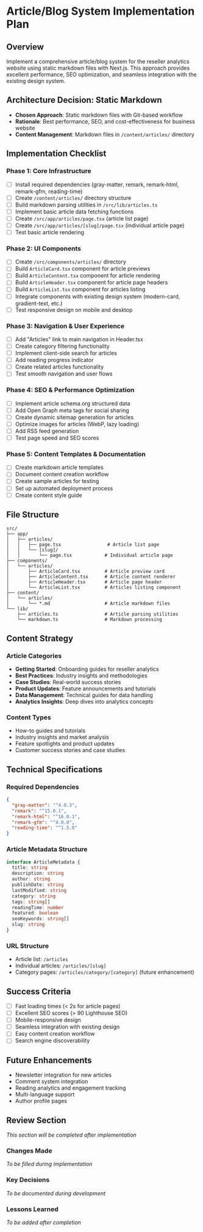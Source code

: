 # Article/Blog System Implementation Plan

## Overview
Implement a comprehensive article/blog system for the reseller analytics website using static markdown files with Next.js. This approach provides excellent performance, SEO optimization, and seamless integration with the existing design system.

## Architecture Decision: Static Markdown
- **Chosen Approach**: Static markdown files with Git-based workflow
- **Rationale**: Best performance, SEO, and cost-effectiveness for business website
- **Content Management**: Markdown files in `/content/articles/` directory

## Implementation Checklist

### Phase 1: Core Infrastructure
- [ ] Install required dependencies (gray-matter, remark, remark-html, remark-gfm, reading-time)
- [ ] Create `/content/articles/` directory structure
- [ ] Build markdown parsing utilities in `/src/lib/articles.ts`
- [ ] Implement basic article data fetching functions
- [ ] Create `/src/app/articles/page.tsx` (article list page)
- [ ] Create `/src/app/articles/[slug]/page.tsx` (individual article page)
- [ ] Test basic article rendering

### Phase 2: UI Components
- [ ] Create `/src/components/articles/` directory
- [ ] Build `ArticleCard.tsx` component for article previews
- [ ] Build `ArticleContent.tsx` component for article rendering
- [ ] Build `ArticleHeader.tsx` component for article page headers
- [ ] Build `ArticleList.tsx` component for articles listing
- [ ] Integrate components with existing design system (modern-card, gradient-text, etc.)
- [ ] Test responsive design on mobile and desktop

### Phase 3: Navigation & User Experience
- [ ] Add "Articles" link to main navigation in Header.tsx
- [ ] Create category filtering functionality
- [ ] Implement client-side search for articles
- [ ] Add reading progress indicator
- [ ] Create related articles functionality
- [ ] Test smooth navigation and user flows

### Phase 4: SEO & Performance Optimization
- [ ] Implement article schema.org structured data
- [ ] Add Open Graph meta tags for social sharing
- [ ] Create dynamic sitemap generation for articles
- [ ] Optimize images for articles (WebP, lazy loading)
- [ ] Add RSS feed generation
- [ ] Test page speed and SEO scores

### Phase 5: Content Templates & Documentation
- [ ] Create markdown article templates
- [ ] Document content creation workflow
- [ ] Create sample articles for testing
- [ ] Set up automated deployment process
- [ ] Create content style guide

## File Structure

```
src/
├── app/
│   ├── articles/
│   │   ├── page.tsx                 # Article list page
│   │   └── [slug]/
│   │       └── page.tsx            # Individual article page
├── components/
│   └── articles/
│       ├── ArticleCard.tsx         # Article preview card
│       ├── ArticleContent.tsx      # Article content renderer
│       ├── ArticleHeader.tsx       # Article page header
│       └── ArticleList.tsx         # Articles listing component
├── content/
│   └── articles/
│       └── *.md                    # Article markdown files
└── lib/
    ├── articles.ts                 # Article parsing utilities
    └── markdown.ts                 # Markdown processing
```

## Content Strategy

### Article Categories
- **Getting Started**: Onboarding guides for reseller analytics
- **Best Practices**: Industry insights and methodologies  
- **Case Studies**: Real-world success stories
- **Product Updates**: Feature announcements and tutorials
- **Data Management**: Technical guides for data handling
- **Analytics Insights**: Deep dives into analytics concepts

### Content Types
- How-to guides and tutorials
- Industry insights and market analysis
- Feature spotlights and product updates
- Customer success stories and case studies

## Technical Specifications

### Required Dependencies
```json
{
  "gray-matter": "^4.0.3",
  "remark": "^15.0.1", 
  "remark-html": "^16.0.1",
  "remark-gfm": "^4.0.0",
  "reading-time": "^1.5.0"
}
```

### Article Metadata Structure
```typescript
interface ArticleMetadata {
  title: string
  description: string
  author: string
  publishDate: string
  lastModified: string
  category: string
  tags: string[]
  readingTime: number
  featured: boolean
  seoKeywords: string[]
  slug: string
}
```

### URL Structure
- Article list: `/articles`
- Individual articles: `/articles/[slug]`
- Category pages: `/articles/category/[category]` (future enhancement)

## Success Criteria
- [ ] Fast loading times (< 2s for article pages)
- [ ] Excellent SEO scores (> 90 Lighthouse SEO)
- [ ] Mobile-responsive design
- [ ] Seamless integration with existing design
- [ ] Easy content creation workflow
- [ ] Search engine discoverability

## Future Enhancements
- Newsletter integration for new articles
- Comment system integration
- Reading analytics and engagement tracking
- Multi-language support
- Author profile pages

## Review Section
_This section will be completed after implementation_

### Changes Made
_To be filled during implementation_

### Key Decisions
_To be documented during development_

### Lessons Learned
_To be added after completion_